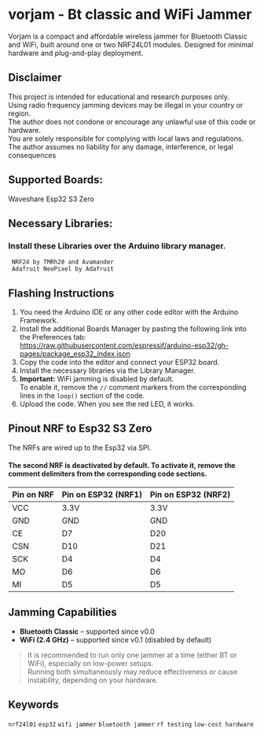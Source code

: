 # vorjam - Bt classic and WiFi Jammer
Vorjam is a compact and affordable wireless jammer for Bluetooth Classic and WiFi, built around one or two NRF24L01 modules. Designed for minimal hardware and plug-and-play deployment.

## Disclaimer
This project is intended for educational and research purposes only.  
Using radio frequency jamming devices may be illegal in your country or region.  
The author does not condone or encourage any unlawful use of this code or hardware.  
You are solely responsible for complying with local laws and regulations.  
The author assumes no liability for any damage, interference, or legal consequences 

## Supported Boards:
Waveshare Esp32 S3 Zero

## Necessary Libraries:
### Install these Libraries over the Arduino library manager.
     NRF24 by TMRh20 and Avamander  
     Adafruit NeoPixel by Adafruit

## Flashing Instructions

1. You need the Arduino IDE or any other code editor with the Arduino Framework.
2. Install the additional Boards Manager by pasting the following link into the Preferences tab:  
   https://raw.githubusercontent.com/espressif/arduino-esp32/gh-pages/package_esp32_index.json
3. Copy the code into the editor and connect your ESP32 board.
4. Install the necessary libraries via the Library Manager.
5. **Important:** WiFi jamming is disabled by default.  
   To enable it, remove the `//` comment markers from the corresponding lines in the `loop()` section of the code.
6. Upload the code. When you see the red LED, it works.


## Pinout NRF to Esp32 S3 Zero
The NRFs are wired up to the Esp32 via SPI.
#### The second NRF is deactivated by default. To activate it, remove the comment delimiters from the corresponding code sections.

| Pin on NRF | Pin on ESP32 (NRF1)| Pin on ESP32 (NRF2)  |
|------------|--------------------|---------------------|
| VCC        | 3.3V               | 3.3V                |
| GND        | GND                | GND                 |
| CE         | D7                 | D20                 |
| CSN        | D10                | D21                 |
| SCK        | D4                 | D4                  |
| MO         | D6                 | D6                  |
| MI         | D5                 | D5                  |

## Jamming Capabilities

- **Bluetooth Classic** – supported since v0.0  
- **WiFi (2.4 GHz)** – supported since v0.1 (disabled by default)  
> It is recommended to run only one jammer at a time (either BT or WiFi), especially on low-power setups.  
> Running both simultaneously may reduce effectiveness or cause instability, depending on your hardware.


  
  
## Keywords
`nrf24l01` `esp32` `wifi jammer` `bluetooth jammer` `rf testing` `low-cost hardware`




